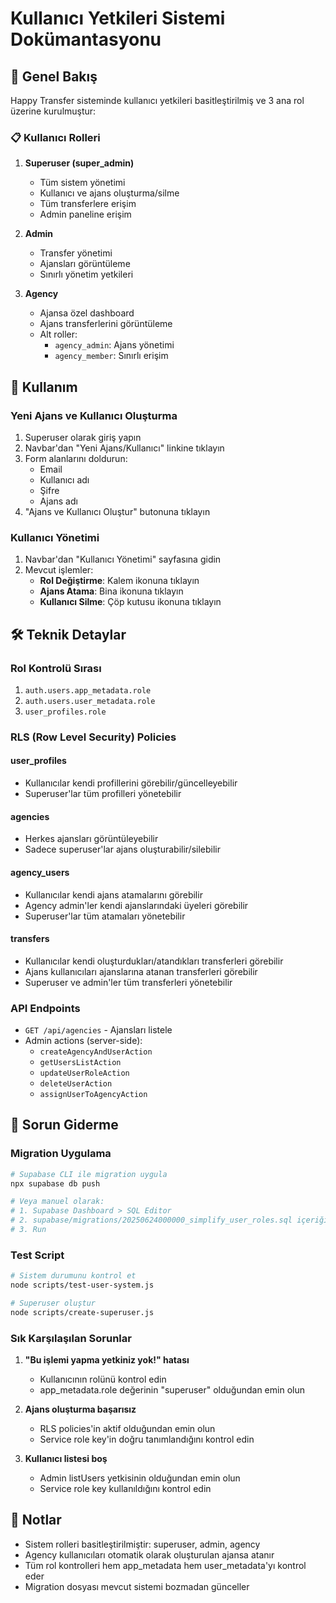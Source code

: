 # Kullanıcı Yetkileri Sistemi Dokümantasyonu

## 🎯 Genel Bakış

Happy Transfer sisteminde kullanıcı yetkileri basitleştirilmiş ve 3 ana rol üzerine kurulmuştur:

### 📋 Kullanıcı Rolleri

1. **Superuser (super_admin)** 
   - Tüm sistem yönetimi
   - Kullanıcı ve ajans oluşturma/silme
   - Tüm transferlere erişim
   - Admin paneline erişim

2. **Admin**
   - Transfer yönetimi
   - Ajansları görüntüleme
   - Sınırlı yönetim yetkileri

3. **Agency**
   - Ajansa özel dashboard
   - Ajans transferlerini görüntüleme
   - Alt roller:
     - `agency_admin`: Ajans yönetimi
     - `agency_member`: Sınırlı erişim

## 🚀 Kullanım

### Yeni Ajans ve Kullanıcı Oluşturma

1. Superuser olarak giriş yapın
2. Navbar'dan "Yeni Ajans/Kullanıcı" linkine tıklayın
3. Form alanlarını doldurun:
   - Email
   - Kullanıcı adı
   - Şifre
   - Ajans adı
4. "Ajans ve Kullanıcı Oluştur" butonuna tıklayın

### Kullanıcı Yönetimi

1. Navbar'dan "Kullanıcı Yönetimi" sayfasına gidin
2. Mevcut işlemler:
   - **Rol Değiştirme**: Kalem ikonuna tıklayın
   - **Ajans Atama**: Bina ikonuna tıklayın
   - **Kullanıcı Silme**: Çöp kutusu ikonuna tıklayın

## 🛠️ Teknik Detaylar

### Rol Kontrolü Sırası

1. `auth.users.app_metadata.role`
2. `auth.users.user_metadata.role`
3. `user_profiles.role`

### RLS (Row Level Security) Policies

#### user_profiles
- Kullanıcılar kendi profillerini görebilir/güncelleyebilir
- Superuser'lar tüm profilleri yönetebilir

#### agencies
- Herkes ajansları görüntüleyebilir
- Sadece superuser'lar ajans oluşturabilir/silebilir

#### agency_users
- Kullanıcılar kendi ajans atamalarını görebilir
- Agency admin'ler kendi ajanslarındaki üyeleri görebilir
- Superuser'lar tüm atamaları yönetebilir

#### transfers
- Kullanıcılar kendi oluşturdukları/atandıkları transferleri görebilir
- Ajans kullanıcıları ajanslarına atanan transferleri görebilir
- Superuser ve admin'ler tüm transferleri yönetebilir

### API Endpoints

- `GET /api/agencies` - Ajansları listele
- Admin actions (server-side):
  - `createAgencyAndUserAction`
  - `getUsersListAction`
  - `updateUserRoleAction`
  - `deleteUserAction`
  - `assignUserToAgencyAction`

## 🔧 Sorun Giderme

### Migration Uygulama

```bash
# Supabase CLI ile migration uygula
npx supabase db push

# Veya manuel olarak:
# 1. Supabase Dashboard > SQL Editor
# 2. supabase/migrations/20250624000000_simplify_user_roles.sql içeriğini yapıştır
# 3. Run
```

### Test Script

```bash
# Sistem durumunu kontrol et
node scripts/test-user-system.js

# Superuser oluştur
node scripts/create-superuser.js
```

### Sık Karşılaşılan Sorunlar

1. **"Bu işlemi yapma yetkiniz yok!" hatası**
   - Kullanıcının rolünü kontrol edin
   - app_metadata.role değerinin "superuser" olduğundan emin olun

2. **Ajans oluşturma başarısız**
   - RLS policies'in aktif olduğundan emin olun
   - Service role key'in doğru tanımlandığını kontrol edin

3. **Kullanıcı listesi boş**
   - Admin listUsers yetkisinin olduğundan emin olun
   - Service role key kullanıldığını kontrol edin

## 📝 Notlar

- Sistem rolleri basitleştirilmiştir: superuser, admin, agency
- Agency kullanıcıları otomatik olarak oluşturulan ajansa atanır
- Tüm rol kontrolleri hem app_metadata hem user_metadata'yı kontrol eder
- Migration dosyası mevcut sistemi bozmadan günceller 